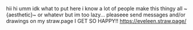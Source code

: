 hii hi umm idk what to put here 
i know a lot of people make this thingy all ~{aesthetic}~ or whatevr but im too lazy...
pleaseee send messages and/or drawings on my straw.page I GET SO HAPPY!!
https://eveleen.straw.page/
